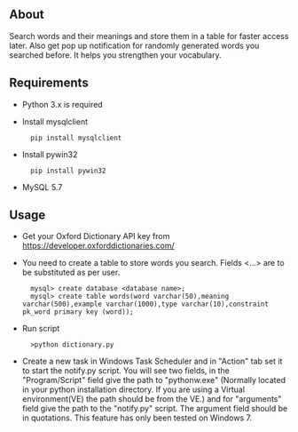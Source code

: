 ## About

Search words and their meanings and store them in a table for faster access later. Also get pop up notification for randomly generated words you searched before. It helps you strengthen your vocabulary.

## Requirements
* Python 3.x is required
* Install mysqlclient
        
        pip install mysqlclient
* Install pywin32

        pip install pywin32
* MySQL 5.7

## Usage

* Get your Oxford Dictionary API key from https://developer.oxforddictionaries.com/
* You need to create a table to store words you search. Fields <...> are to be substituted as per user. 

        mysql> create database <database name>;
        mysql> create table words(word varchar(50),meaning varchar(500),example varchar(1000),type varchar(10),constraint pk_word primary key (word));
        
* Run script

        >python dictionary.py
* Create a new task in Windows Task Scheduler and in "Action" tab set it to start the notify.py script. You will see two fields, in the "Program/Script" field give the path to "pythonw.exe" (Normally located in your python installation directory. If you are using a Virtual environment(VE) the path should be from the VE.) and for "arguments" field give the path to the "notify.py" script. The argument field should be in quotations. This feature has only been tested on Windows 7.
